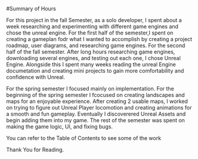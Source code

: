 #Summary of Hours

For this project in the fall Semester, as a solo developer, I spent about a week researching and experimenting with different game engines and chose 
the unreal engine. For the first half of the semester,I spent on creating a gameplan fodr what I wanted to accomplish by creating a project roadmap,
user diagrams, and researching game engines. For the second half of the fall semester. After long hours researching game engines, downloading several engines, and testing out each one, I chose Unreal Engine. Alongside this I spent many weeks reading the unreal Engine documetation and creating mini projects to gain more comfortability and confidence with Unreal.  


For the spring semester I focused mainly on implementation. For the beginning of the spring semester I fcocused on creating landscapes and maps for an enjoyable experience. After creating 2 usable maps, I worked on trying to figure out Unreal Player locomotion and creating animations for a smooth and fun gameplay. Eventually I discoverered Unreal Assets and begin adding them into my game. The rest of the semester was spent on making the game logic, UI, and fixing bugs.  


You can refer to the Table of Contents to see some of the work

Thank You for Reading. 
